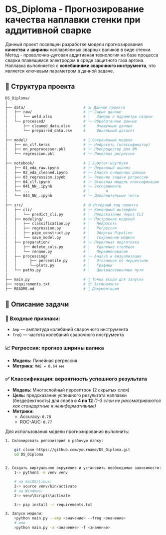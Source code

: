 # DS_Diploma -  Прогнозирование качества наплавки стенки при аддитивной сварке

Данный проект посвящен разработке модели прогнозирования **качества** и **ширины** наплавляемых сварных валиков в виде стенки.
Метод - проволочно-дуговая аддитивная технология на базе процесса сварки плавящимся электродом в среде защитного газа аргона. Наплавка выполняется с **колебаниями сварочного инструмента**, что является ключевым параметром в данной задаче.

## 📂 Структура проекта
```bash
DS_Diploma/
│
├── data/                          # 📊 Данные проекта
│   ├── raw/                       # ├─ Сырые данные
│   │   └── weld.xlsx              # │   Замеры и параметры сварки
│   └── processed/                 # └─ Обработанные данные
│       ├── cleaned_data.xlsx      #     Очищенные данные
│       └── prepaired_data.csv     #     Финальный датасет
│
├── model/                         # 🧠 Сохранённые модели
│   ├── nn_clf.keras               # ├─ Нейросеть (классификатор)
│   ├── nn_preprocessor.pkl        # ├─ Препроцессор для NN
│   └── regression.pkl             # └─ Линейная регрессия
│
├── notebook/                      # 📒 Jupyter-ноутбуки
│   ├── 01_eda_raw.ipynb           # ├─ Первичный анализ
│   ├── 02_eda_cleaned.ipynb       # ├─ Анализ очищенных данных
│   ├── 03_regression.ipynb        # ├─ Решение задачи регрессии
│   ├── 04_clf.ipynb               # ├─ Основная модель классификации
│   ├── 041_NN_.ipynb              # ├─ Эксперименты
│   └── ...                        # │       и
│   └── 043_NN_.ipynb              # └─ Дополнительные тесты
│
├── src/                           # ⚙️ Исходный код проекта
│   ├── cli/                       # ├─ Командный интерфейс
│   │   └── predict_cli.py         # │  Предсказание через CLI
│   ├── modeling/                  # ├─ Построение моделей
│   │   ├── classification.py      # │   Нейросеть
│   │   ├── regression.py          # │   Регрессия
│   │   ├── pipe_construct.py      # │   Обертка Pipeline
│   │   └── save_model.py          # │   Сохранение модели
│   ├── preparation/               # ├─ Первичная подготовка
│   │   ├── delete_cols.py         # │   Удаление столбцов
│   │   └── rename.py              # │   Переименование
│   ├── processing/                # └─ Анализ и визуализация
│   │      ├── percentile.py       # │   Отсечение по перцентилю
│   │      └──plots.py             # │   Графики
│   └── paths.py                   # │   Централизованные пути
│
├── main.py                        # 🚀 Точка входа для запуска
├── requirements.txt               # 📦 Зависимости
├── README.md                      # 📘 Документация
```

## 📌 Описание задачи

### 🎯 Входные признаки:
- `Amp` — амплитуда колебаний сварочного инструмента
- `FreQ` — частота колебаний сварочного инструмента 

### 📈 Регрессия: прогноз ширины валика
- **Модель:** Линейная регрессия
- **Метрика:** `MAE = 0.64 мм`

### ✅ Классификация: вероятность успешного результата
- **Модель:** Многослойный персептрон (2 скрытых слоя)
- **Цель:** предсказание успешного результата наплавки (бездефектность) для слоёв **с 4 по 12**  *(1–3 слои не рассматриваются как стандартные и неинформативные)*
- **Метрики:**
  - Accuracy: `0.78`
  - ROC-AUC: `0.77`

Для использования модели прогнозирования выполнить:
```bash
1. Склонировать репозиторий в рабочую папку: 

    git clone https://github.com/yourname/DS_Diploma.git
    cd DS_Diploma
    

2. Создать виртуальное окружение и установить необходимые зависимости:
    1-> python3 -m venv venv

    # на macOS/Linux:
    2-> source venv/bin/activate  
    # на Windows:
    2-> venv\Scripts\activate   

    3-> pip install -r requirements.txt

3. Запуск модели: 
    >python main.py --amp <значение> --freq <значение>
    # или
    >python main.py -a <значение> -f <значение>
```